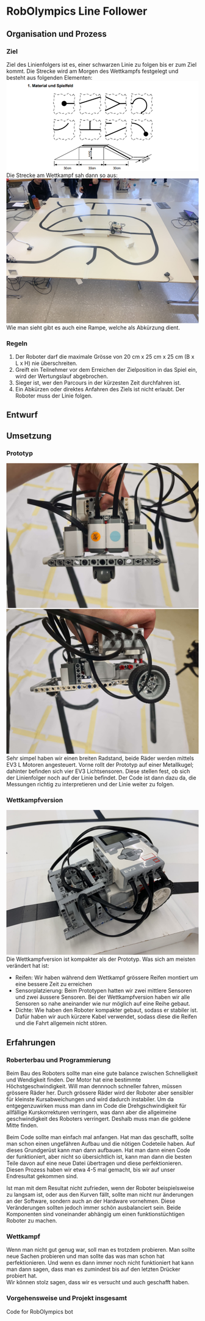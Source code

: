# RobOlympics Line Follower
## Organisation und Prozess
### Ziel
Ziel des Linienfolgers ist es, einer schwarzen Linie zu folgen bis er zum Ziel kommt. Die Strecke wird am Morgen des Wettkampfs festgelegt und besteht aus folgenden Elementen:
![Streckenelemente](/Images/Streckenelemente.png)
Die Strecke am Wettkampf sah dann so aus:
![Strecke](/Images/strecke.jpg)
Wie man sieht gibt es auch eine Rampe, welche als Abkürzung dient.
### Regeln
1. Der Roboter darf die maximale Grösse von 20 cm x 25 cm x 25 cm (B x L x H) nie überschreiten.
2. Greift ein Teilnehmer vor dem Erreichen der Zielposition in das Spiel ein, wird der Wertungslauf abgebrochen.
3. Sieger ist, wer den Parcours in der kürzesten Zeit durchfahren ist.
4. Ein Abkürzen oder direktes Anfahren des Ziels ist nicht erlaubt. Der Roboter 
muss der Linie folgen.

## Entwurf

## Umsetzung
### Prototyp
![Prototyp Front](/Images/Prototyp-Front.jpg)
![Prototyp Seite](/Images/Prototyp-Seite.jpg)
Sehr simpel haben wir einen breiten Radstand, beide Räder werden mittels EV3 L Motoren angesteuert. Vorne rollt der Prototyp auf einer Metallkugel; dahinter befinden sich vier EV3 Lichtsensoren. Diese stellen fest, ob sich der Linienfolger noch auf der Linie befindet. Der Code ist dann dazu da, die Messungen richtig zu interpretieren und der Linie weiter zu folgen.

### Wettkampfversion
![Wettkampfversion](/Images/wettkampfversion.jpg)
Die Wettkampfversion ist kompakter als der Prototyp. Was sich am meisten verändert hat ist:
- Reifen: Wir haben während dem Wettkampf grössere Reifen montiert um eine bessere Zeit zu erreichen
- Sensorplatzierung: Beim Prototypen hatten wir zwei mittlere Sensoren und zwei äussere Sensoren. Bei der Wettkampfversion haben wir alle Sensoren so nahe aneinander wie nur möglich auf eine Reihe gebaut. 
- Dichte: Wie haben den Roboter kompakter gebaut, sodass er stabiler ist. Dafür haben wir auch kürzere Kabel verwendet, sodass diese die Reifen und die Fahrt allgemein nicht stören.
## Erfahrungen
### Roberterbau und Programmierung
Beim Bau des Roboters sollte man eine gute balance zwischen Schnelligkeit und Wendigkeit finden. Der Motor hat eine bestimmte Höchstgeschwindigkeit. Will man dennnoch schneller fahren, müssen grössere Räder her. Durch grössere Räder wird der Roboter aber sensibler für kleinste Kursabweichungen und wird dadurch instabiler. Um da entgegenzuwirken muss man dann im Code die Drehgschwindigkeit für allfällige Kurskorrekturen verringern, was dann aber die allgeimeine geschwindigkeit des Roboters verringert. Deshalb muss man die goldene Mitte finden.  
  
Beim Code sollte man einfach mal anfangen. Hat man das geschafft, sollte man schon einen ungefähren Aufbau und die nötigen Codeteile haben. Auf dieses Grundgerüst kann man dann aufbauen. Hat man dann einen Code der funktioniert, aber nicht so übersichtlich ist, kann man dann die besten Teile davon auf eine neue Datei übertragen und diese perfektionieren. Diesen Prozess haben wir etwa 4-5 mal gemacht, bis wir auf unser Endresultat gekommen sind.  
  
Ist man mit dem Resultat nicht zufrieden, wenn der Roboter beispielsweise zu langsam ist, oder aus den Kurven fällt, sollte man nicht nur änderungen an der Software, sondern auch an der Hardware vornehmen. Diese Veränderungen sollten jedoch immer schön ausbalanciert sein. Beide Komponenten sind voneinander abhängig um einen funktionstüchtigen Roboter zu machen.
### Wettkampf
Wenn man nicht gut genug war, soll man es trotzdem probieren. Man sollte neue Sachen probieren und man sollte das was man schon hat perfektionieren. Und wenn es dann immer noch nicht funktioniert hat kann man dann sagen, dass man es zumindest bis auf den letzten Drücker probiert hat.  
Wir können stolz sagen, dass wir es versucht und auch geschafft haben. 
### Vorgehensweise und Projekt insgesamt
Code for RobOlympics bot
